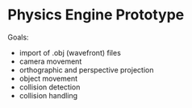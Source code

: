# Physics Engine Prototype

Goals: 
- import of .obj (wavefront) files
- camera movement
- orthographic and perspective projection
- object movement
- collision detection
- collision handling 